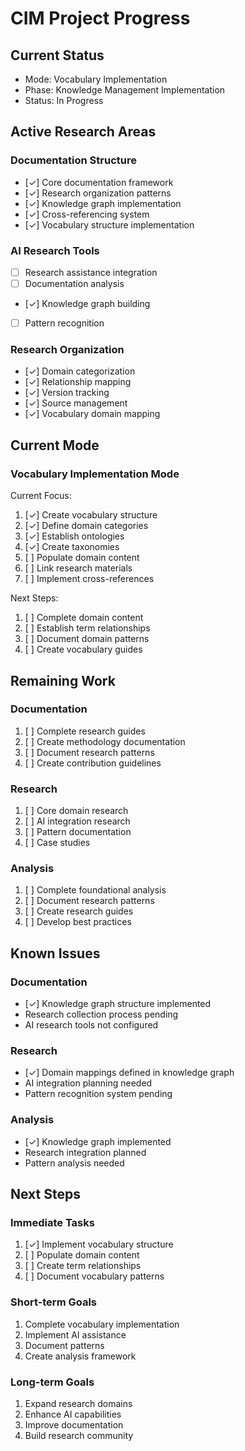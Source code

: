 # CIM Project Progress

## Current Status
- Mode: Vocabulary Implementation
- Phase: Knowledge Management Implementation
- Status: In Progress

## Active Research Areas

### Documentation Structure
- [✓] Core documentation framework
- [✓] Research organization patterns
- [✓] Knowledge graph implementation
- [✓] Cross-referencing system
- [✓] Vocabulary structure implementation

### AI Research Tools
- [ ] Research assistance integration
- [ ] Documentation analysis
- [✓] Knowledge graph building
- [ ] Pattern recognition

### Research Organization
- [✓] Domain categorization
- [✓] Relationship mapping
- [✓] Version tracking
- [✓] Source management
- [✓] Vocabulary domain mapping

## Current Mode

### Vocabulary Implementation Mode
Current Focus:
1. [✓] Create vocabulary structure
2. [✓] Define domain categories
3. [✓] Establish ontologies
4. [✓] Create taxonomies
5. [ ] Populate domain content
6. [ ] Link research materials
7. [ ] Implement cross-references

Next Steps:
1. [ ] Complete domain content
2. [ ] Establish term relationships
3. [ ] Document domain patterns
4. [ ] Create vocabulary guides

## Remaining Work

### Documentation
1. [ ] Complete research guides
2. [ ] Create methodology documentation
3. [ ] Document research patterns
4. [ ] Create contribution guidelines

### Research
1. [ ] Core domain research
2. [ ] AI integration research
3. [ ] Pattern documentation
4. [ ] Case studies

### Analysis
1. [ ] Complete foundational analysis
2. [ ] Document research patterns
3. [ ] Create research guides
4. [ ] Develop best practices

## Known Issues

### Documentation
- [✓] Knowledge graph structure implemented
- Research collection process pending
- AI research tools not configured

### Research
- [✓] Domain mappings defined in knowledge graph
- AI integration planning needed
- Pattern recognition system pending

### Analysis
- [✓] Knowledge graph implemented
- Research integration planned
- Pattern analysis needed

## Next Steps

### Immediate Tasks
1. [✓] Implement vocabulary structure
2. [ ] Populate domain content
3. [ ] Create term relationships
4. [ ] Document vocabulary patterns

### Short-term Goals
1. Complete vocabulary implementation
2. Implement AI assistance
3. Document patterns
4. Create analysis framework

### Long-term Goals
1. Expand research domains
2. Enhance AI capabilities
3. Improve documentation
4. Build research community 